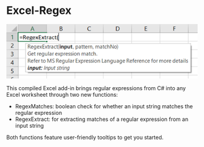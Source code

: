 # Excel-Regex
![In-use screenshot](/Excel%20Regex/screenshot.png?raw=true "UDF Screenshot")

This compiled Excel add-in brings regular expressions from C# into any Excel worksheet through two new functions:
* RegexMatches: boolean check for whether an input string matches the regular expression
* RegexExtract: for extracting matches of a regular expression from an input string
 
 Both functions feature user-friendly tooltips to get you started.
